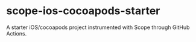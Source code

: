 # scope-ios-cocoapods-starter
A starter iOS/cocoapods project instrumented with Scope through GitHub Actions.
